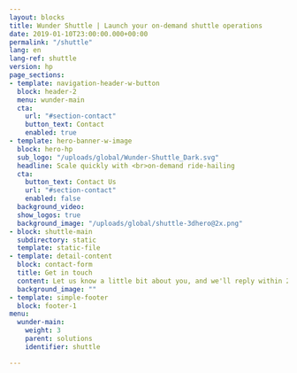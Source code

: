 ```yaml
---
layout: blocks
title: Wunder Shuttle | Launch your on-demand shuttle operations
date: 2019-01-10T23:00:00.000+00:00
permalink: "/shuttle"
lang: en
lang-ref: shuttle
version: hp
page_sections:
- template: navigation-header-w-button
  block: header-2
  menu: wunder-main
  cta:
    url: "#section-contact"
    button_text: Contact
    enabled: true
- template: hero-banner-w-image
  block: hero-hp
  sub_logo: "/uploads/global/Wunder-Shuttle_Dark.svg"
  headline: Scale quickly with <br>on-demand ride-hailing
  cta:
    button_text: Contact Us
    url: "#section-contact"
    enabled: false
  background_video:
  show_logos: true
  background_image: "/uploads/global/shuttle-3dhero@2x.png"
- block: shuttle-main
  subdirectory: static
  template: static-file
- template: detail-content
  block: contact-form
  title: Get in touch
  content: Let us know a little bit about you, and we'll reply within 24 hours.
  background_image: ""
- template: simple-footer
  block: footer-1
menu:
  wunder-main:
    weight: 3
    parent: solutions
    identifier: shuttle

---
```

